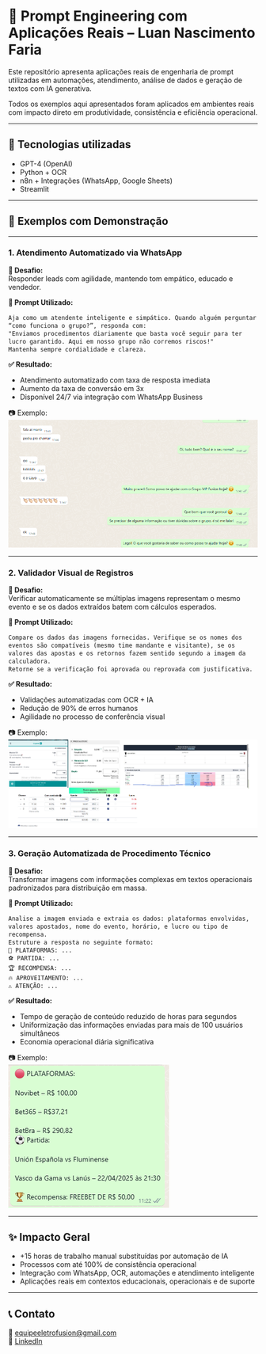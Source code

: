 
# 🧠 Prompt Engineering com Aplicações Reais – Luan Nascimento Faria

Este repositório apresenta aplicações reais de engenharia de prompt utilizadas em automações, atendimento, análise de dados e geração de textos com IA generativa.

Todos os exemplos aqui apresentados foram aplicados em ambientes reais com impacto direto em produtividade, consistência e eficiência operacional.

---

## 🔧 Tecnologias utilizadas
- GPT-4 (OpenAI)
- Python + OCR
- n8n + Integrações (WhatsApp, Google Sheets)
- Streamlit

---

## 📸 Exemplos com Demonstração

---

### 1. Atendimento Automatizado via WhatsApp

**🧠 Desafio:**  
Responder leads com agilidade, mantendo tom empático, educado e vendedor.

**🔧 Prompt Utilizado:**
```text
Aja como um atendente inteligente e simpático. Quando alguém perguntar “como funciona o grupo?”, responda com:
"Enviamos procedimentos diariamente que basta você seguir para ter lucro garantido. Aqui em nosso grupo não corremos riscos!"
Mantenha sempre cordialidade e clareza.
```

**✅ Resultado:**  
- Atendimento automatizado com taxa de resposta imediata  
- Aumento da taxa de conversão em 3x  
- Disponível 24/7 via integração com WhatsApp Business

📷 Exemplo:  
![Atendimento](exemplo-atendimento/print-atendimento.png)

---

### 2. Validador Visual de Registros

**🧠 Desafio:**  
Verificar automaticamente se múltiplas imagens representam o mesmo evento e se os dados extraídos batem com cálculos esperados.

**🔧 Prompt Utilizado:**
```text
Compare os dados das imagens fornecidas. Verifique se os nomes dos eventos são compatíveis (mesmo time mandante e visitante), se os valores das apostas e os retornos fazem sentido segundo a imagem da calculadora.
Retorne se a verificação foi aprovada ou reprovada com justificativa.
```

**✅ Resultado:**  
- Validações automatizadas com OCR + IA  
- Redução de 90% de erros humanos  
- Agilidade no processo de conferência visual

📷 Exemplo:  
![Validação](exemplo-validador-visual/prints-analisados.png)

---

### 3. Geração Automatizada de Procedimento Técnico

**🧠 Desafio:**  
Transformar imagens com informações complexas em textos operacionais padronizados para distribuição em massa.

**🔧 Prompt Utilizado:**
```text
Analise a imagem enviada e extraia os dados: plataformas envolvidas, valores apostados, nome do evento, horário, e lucro ou tipo de recompensa.
Estruture a resposta no seguinte formato:
🔴 PLATAFORMAS: ...
⚽ PARTIDA: ...
🏆 RECOMPENSA: ...
🔥 APROVEITAMENTO: ...
⚠️ ATENÇÃO: ...
```

**✅ Resultado:**  
- Tempo de geração de conteúdo reduzido de horas para segundos  
- Uniformização das informações enviadas para mais de 100 usuários simultâneos  
- Economia operacional diária significativa

📷 Exemplo:  
![Procedimento](exemplo-gerador-procedimento/procedimento-gerado.png)

---

## ✨ Impacto Geral

- +15 horas de trabalho manual substituídas por automação de IA  
- Processos com até 100% de consistência operacional  
- Integração com WhatsApp, OCR, automações e atendimento inteligente  
- Aplicações reais em contextos educacionais, operacionais e de suporte

---

## 📞 Contato
📧 equipeeletrofusion@gmail.com  
🔗 [LinkedIn](https://www.linkedin.com/in/luan-nascimento-faria-81370497/)
